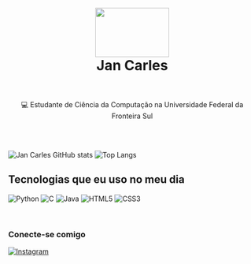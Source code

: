 
<h1 align=center><br>
  <img align=center style="margin:auto;" src="https://github.com/user-attachments/assets/ebe0890e-3d56-401b-aad1-c6c1f0463386" width=150 height=100>
  <br>
  <b>Jan Carles</b>
  <br>
  <br>
</h1>
<p align=center>💻 Estudante de Ciência da Computação na Universidade Federal da Fronteira Sul </p>
<br>
<br>

![Jan Carles GitHub stats](https://github-readme-stats.vercel.app/api?username=Jan-Carles&show_icons=true&theme=transparent)
![Top Langs](https://github-readme-stats.vercel.app/api/top-langs/?username=Jan-Carles&layout=compact&theme=dark)
## Tecnologias que eu uso no meu dia
![Python](https://img.shields.io/badge/python-3670A0?style=for-the-badge&logo=python&logoColor=ffdd54)
![C](https://img.shields.io/badge/C-00599C?style=for-the-badge)
![Java](https://img.shields.io/badge/java-%23ED8B00.svg?style=for-the-badge&logo=openjdk&logoColor=white)
![HTML5](https://img.shields.io/badge/html5-%23E34F26.svg?style=for-the-badge&logo=html5&logoColor=white)
![CSS3](https://img.shields.io/badge/css3-%231572B6.svg?style=for-the-badge&logo=css3&logoColor=white)


</div><br/>

### Conecte-se comigo
[![Instagram](https://img.shields.io/badge/Instagram-E4405F?style=for-the-badge&logo=instagram&logoColor=white)](https://www.instagram.com/jan_c4rles/profilecard/?igsh=dTN5c2pieWY0a3Nl)
